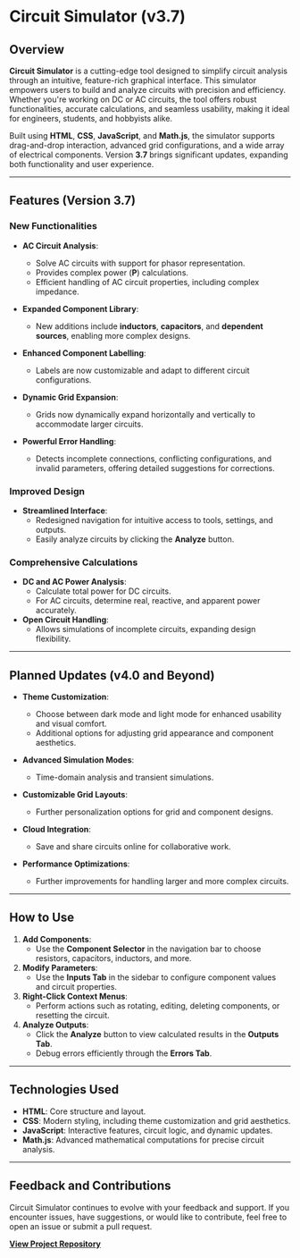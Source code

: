 # Circuit Simulator (v3.7)

## Overview  
**Circuit Simulator** is a cutting-edge tool designed to simplify circuit analysis through an intuitive, feature-rich graphical interface. This simulator empowers users to build and analyze circuits with precision and efficiency. Whether you're working on DC or AC circuits, the tool offers robust functionalities, accurate calculations, and seamless usability, making it ideal for engineers, students, and hobbyists alike.  

Built using **HTML**, **CSS**, **JavaScript**, and **Math.js**, the simulator supports drag-and-drop interaction, advanced grid configurations, and a wide array of electrical components. Version **3.7** brings significant updates, expanding both functionality and user experience.  

---

## Features (Version 3.7)

### New Functionalities  
- **AC Circuit Analysis**:  
  - Solve AC circuits with support for phasor representation.  
  - Provides complex power (**P**) calculations.  
  - Efficient handling of AC circuit properties, including complex impedance.  

- **Expanded Component Library**:  
  - New additions include **inductors**, **capacitors**, and **dependent sources**, enabling more complex designs.  

- **Enhanced Component Labelling**:  
  - Labels are now customizable and adapt to different circuit configurations.  

- **Dynamic Grid Expansion**:  
  - Grids now dynamically expand horizontally and vertically to accommodate larger circuits.  

- **Powerful Error Handling**:  
  - Detects incomplete connections, conflicting configurations, and invalid parameters, offering detailed suggestions for corrections.  

### Improved Design  
- **Streamlined Interface**:  
  - Redesigned navigation for intuitive access to tools, settings, and outputs.  
  - Easily analyze circuits by clicking the **Analyze** button.  

### Comprehensive Calculations  
- **DC and AC Power Analysis**:  
  - Calculate total power for DC circuits.  
  - For AC circuits, determine real, reactive, and apparent power accurately.  
- **Open Circuit Handling**:  
  - Allows simulations of incomplete circuits, expanding design flexibility.  

---

## Planned Updates (v4.0 and Beyond)  

- **Theme Customization**:  
  - Choose between dark mode and light mode for enhanced usability and visual comfort.  
  - Additional options for adjusting grid appearance and component aesthetics.  

- **Advanced Simulation Modes**:  
  - Time-domain analysis and transient simulations.  

- **Customizable Grid Layouts**:  
  - Further personalization options for grid and component designs.  

- **Cloud Integration**:  
  - Save and share circuits online for collaborative work.  

- **Performance Optimizations**:  
  - Further improvements for handling larger and more complex circuits.  

---

## How to Use  

1. **Add Components**:  
   - Use the **Component Selector** in the navigation bar to choose resistors, capacitors, inductors, and more.  
2. **Modify Parameters**:  
   - Use the **Inputs Tab** in the sidebar to configure component values and circuit properties.  
3. **Right-Click Context Menus**:  
   - Perform actions such as rotating, editing, deleting components, or resetting the circuit.  
4. **Analyze Outputs**:  
   - Click the **Analyze** button to view calculated results in the **Outputs Tab**.  
   - Debug errors efficiently through the **Errors Tab**.  

---

## Technologies Used  

- **HTML**: Core structure and layout.  
- **CSS**: Modern styling, including theme customization and grid aesthetics.  
- **JavaScript**: Interactive features, circuit logic, and dynamic updates.  
- **Math.js**: Advanced mathematical computations for precise circuit analysis.  

---

## Feedback and Contributions  

Circuit Simulator continues to evolve with your feedback and support. If you encounter issues, have suggestions, or would like to contribute, feel free to open an issue or submit a pull request.  

[**View Project Repository**](https://github.com/Mazen91235/Circuit-Simulator)  
